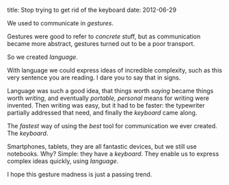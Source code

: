 title: Stop trying to get rid of the keyboard
date: 2012-06-29

We used to communicate in _gestures_.

Gestures were good to refer to _concrete_ stuff, but as communication became
more abstract, gestures turned out to be a poor transport.

So we created _language_.

With language we could express ideas of incredible complexity, such as this very
sentence you are reading. I dare you to say that in signs.

Language was such a good idea, that things worth _saying_ became things worth
_writing_, and eventually _portable, personal_ means for writing were invented.
Then writing was easy, but it had to be faster: the typewriter partially
addressed that need, and finally the _keyboard_ came along.

The _fastest_ way of using the _best_ tool for communication we ever created.
The _keyboard_.

Smartphones, tablets, they are all fantastic devices, but we still use
notebooks. Why? Simple: they have a _keyboard_. They enable us to express
complex ideas quickly, using _language_.

I hope this gesture madness is just a passing trend.
